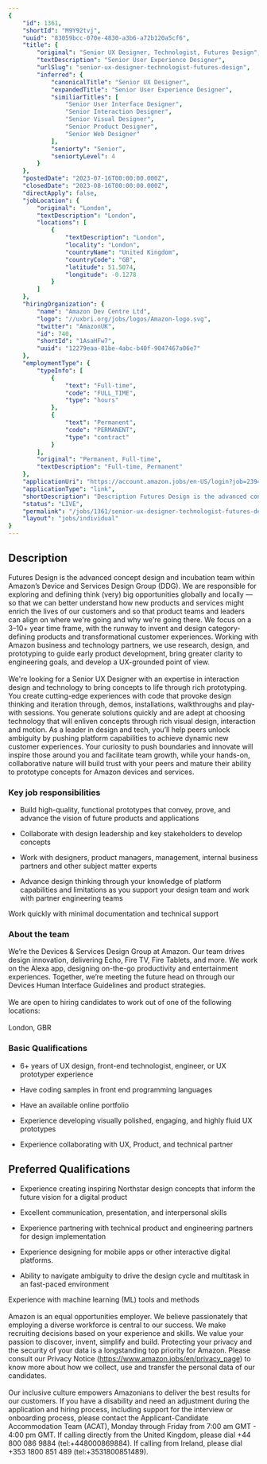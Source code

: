 ```yaml
---
{
	"id": 1361,
	"shortId": "M9Y92tvj",
	"uuid": "83059bcc-070e-4830-a3b6-a72b120a5cf6",
	"title": {
		"original": "Senior UX Designer, Technologist, Futures Design",
		"textDescription": "Senior User Experience Designer",
		"urlSlug": "senior-ux-designer-technologist-futures-design",
		"inferred": {
			"canonicalTitle": "Senior UX Designer",
			"expandedTitle": "Senior User Experience Designer",
			"similiarTitles": [
				"Senior User Interface Designer",
				"Senior Interaction Designer",
				"Senior Visual Designer",
				"Senior Product Designer",
				"Senior Web Designer"
			],
			"seniorty": "Senior",
			"seniortyLevel": 4
		}
	},
	"postedDate": "2023-07-16T00:00:00.000Z",
	"closedDate": "2023-08-16T00:00:00.000Z",
	"directApply": false,
	"jobLocation": {
		"original": "London",
		"textDescription": "London",
		"locations": [
			{
				"textDescription": "London",
				"locality": "London",
				"countryName": "United Kingdom",
				"countryCode": "GB",
				"latitude": 51.5074,
				"longitude": -0.1278
			}
		]
	},
	"hiringOrganization": {
		"name": "Amazon Dev Centre Ltd",
		"logo": "//uxbri.org/jobs/logos/Amazon-logo.svg",
		"twitter": "AmazonUK",
		"id": 740,
		"shortId": "1AsaHFw7",
		"uuid": "12279eaa-81be-4abc-b40f-9047467a06e7"
	},
	"employmentType": {
		"typeInfo": [
			{
				"text": "Full-time",
				"code": "FULL_TIME",
				"type": "hours"
			},
			{
				"text": "Permanent",
				"code": "PERMANENT",
				"type": "contract"
			}
		],
		"original": "Permanent, Full-time",
		"textDescription": "Full-time, Permanent"
	},
	"applicationUri": "https://account.amazon.jobs/en-US/login?job=2394496&relay=%2Fen-US%2Fjobs%2F2394496%2Fapply%3Fcmpid%3DJB_INOP301245B%253Fmode%253Djob%26dclid%3DCMTu47ayjYADFe5EQQIdLJUAhw%26iis%3DJob%2BPosting%26iisn%3DIndeed%2B%2528Free%2BPosting%2529%26utm_campaign%3Dall_amazon%26utm_content%3Dorganic%26utm_medium%3Djob_aggregator%26",
	"applicationType": "link",
	"shortDescription": "Description Futures Design is the advanced concept design and incubation team within Amazon’s’ Device and Services Design Group (DDG). We are responsible for exploring and defining think (very) big",
	"status": "LIVE",
	"permalink": "/jobs/1361/senior-ux-designer-technologist-futures-design",
	"layout": "jobs/individual"
}
---
```

<h2>Description</h2><p>Futures Design is the advanced concept design and incubation team within Amazon’s Device and Services Design Group (DDG). We are responsible for exploring and defining think (very) big opportunities globally and locally — so that we can better understand how new products and services might enrich the lives of our customers and so that product teams and leaders can align on where we're going and why we're going there. We focus on a 3–10+ year time frame, with the runway to invent and design category-defining products and transformational customer experiences. Working with Amazon business and technology partners, we use research, design, and prototyping to guide early product development, bring greater clarity to engineering goals, and develop a UX-grounded point of view.<br><br>We're looking for a Senior UX Designer with an expertise in interaction design and technology to bring concepts to life through rich prototyping. You create cutting-edge experiences with code that provoke design thinking and iteration through, demos, installations, walkthroughs and play-with sessions. You generate solutions quickly and are adept at choosing technology that will enliven concepts through rich visual design, interaction and motion. As a leader in design and tech, you’ll help peers unlock ambiguity by pushing platform capabilities to achieve dynamic new customer experiences. Your curiosity to push boundaries and innovate will inspire those around you and facilitate team growth, while your hands-on, collaborative nature will build trust with your peers and mature their ability to prototype concepts for Amazon devices and services.</p><h3>Key job responsibilities</h3><ul><li><p>Build high-quality, functional prototypes that convey, prove, and advance the vision of future products and applications</p></li><li><p>Collaborate with design leadership and key stakeholders to develop concepts</p></li><li><p>Work with designers, product managers, management, internal business partners and other subject matter experts</p></li><li><p>Advance design thinking through your knowledge of platform capabilities and limitations as you support your design team and work with partner engineering teams</p></li></ul><p>Work quickly with minimal documentation and technical support</p><h3>About the team</h3><p>We’re the Devices &amp; Services Design Group at Amazon. Our team drives design innovation, delivering Echo, Fire TV, Fire Tablets, and more. We work on the Alexa app, designing on-the-go productivity and entertainment experiences. Together, we’re meeting the future head on through our Devices Human Interface Guidelines and product strategies.<br><br>We are open to hiring candidates to work out of one of the following locations:<br><br>London, GBR</p><h3>Basic Qualifications</h3><ul><li><p>6+ years of UX design, front-end technologist, engineer, or UX prototyper experience</p></li><li><p>Have coding samples in front end programming languages</p></li><li><p>Have an available online portfolio</p></li><li><p>Experience developing visually polished, engaging, and highly fluid UX prototypes</p></li><li><p>Experience collaborating with UX, Product, and technical partner</p></li></ul><h2>Preferred Qualifications</h2><ul><li><p>Experience creating inspiring Northstar design concepts that inform the future vision for a digital product</p></li><li><p>Excellent communication, presentation, and interpersonal skills</p></li><li><p>Experience partnering with technical product and engineering partners for design implementation</p></li><li><p>Experience designing for mobile apps or other interactive digital platforms.</p></li><li><p>Ability to navigate ambiguity to drive the design cycle and multitask in an fast-paced environment</p></li></ul><p>Experience with machine learning (ML) tools and methods<br><br>Amazon is an equal opportunities employer. We believe passionately that employing a diverse workforce is central to our success. We make recruiting decisions based on your experience and skills. We value your passion to discover, invent, simplify and build. Protecting your privacy and the security of your data is a longstanding top priority for Amazon. Please consult our Privacy Notice (<a target="_blank" rel="noopener noreferrer nofollow" href="https://www.amazon.jobs/en/privacy_page">https://www.amazon.jobs/en/privacy_page</a>) to know more about how we collect, use and transfer the personal data of our candidates.<br><br>Our inclusive culture empowers Amazonians to deliver the best results for our customers. If you have a disability and need an adjustment during the application and hiring process, including support for the interview or onboarding process, please contact the Applicant-Candidate Accommodation Team (ACAT), Monday through Friday from 7:00 am GMT - 4:00 pm GMT. If calling directly from the United Kingdom, please dial +44 800 086 9884 (tel:+448000869884). If calling from Ireland, please dial +353 1800 851 489 (tel:+3531800851489).</p>
